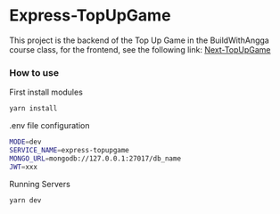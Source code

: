 # Express-TopUpGame

This project is the backend of the Top Up Game in the BuildWithAngga course class, for the frontend, see the following link:
[Next-TopUpGame](https://github.com/DimasNuryadin/Next-TopUpGame)

### How to use

First install modules
```bash
yarn install
```

.env file configuration
```bash
MODE=dev
SERVICE_NAME=express-topupgame
MONGO_URL=mongodb://127.0.0.1:27017/db_name
JWT=xxx
```

Running Servers
```bash
yarn dev
```